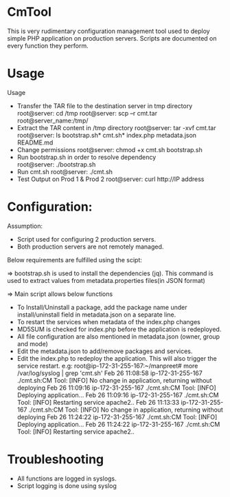 # CmTool
This is very rudimentary configuration management tool used to deploy simple PHP application on production servers.
Scripts are documented on every function they perform. 

# Usage 
Usage 
* Transfer the TAR file to the destination server in tmp directory
  root@server: cd /tmp
  root@server: scp –r cmt.tar root@server_name:/tmp/
* Extract the TAR content in /tmp directory
  root@server: tar -xvf cmt.tar 
  root@server: ls 
  bootstrap.sh*  cmt.sh*  index.php  metadata.json  README.md
* Change permissions
  root@server: chmod +x cmt.sh bootstrap.sh 
* Run bootstrap.sh in order to resolve dependency  
  root@server: ./bootstrap.sh 
* Run cmt.sh
  root@server: ./cmt.sh 
* Test Output on Prod 1 & Prod 2
   root@server: curl http://IP address 
					

  
# Configuration:

Assumption:
* Script used for configuring 2 production servers.
* Both production servers are not remotely managed.


Below requirements are fulfilled using the scipt:

=> bootstrap.sh is used to install the dependencies (jq). This command is used to extract values from metadata.properties files(in JSON    format)

=> Main script allows below functions
   * To Install/Uninstall a package, add the package name under install/uninstall field in metadata.json on a separate line.
   * To restart the services when metadata of the index.php changes
   * MD5SUM is checked for index.php before the application is redeployed.
   * All file configuration are also mentioned in metadata.json (owner, group and mode)
   * Edit the metadata.json to add/remove packages and services.
   * Edit the index.php to redeploy the application. This will also trigger the service restart.
   e.g: 
     root@ip-172-31-255-167:~/manpreet# more /var/log/syslog | grep 'cmt.sh'
			Feb 26 11:08:58 ip-172-31-255-167 ./cmt.sh:CM Tool: [INFO] No change in application, returning without deploying
			Feb 26 11:09:16 ip-172-31-255-167 ./cmt.sh:CM Tool: [INFO] Deploying application...
			Feb 26 11:09:16 ip-172-31-255-167 ./cmt.sh:CM Tool: [INFO] Restarting service apache2..
			Feb 26 11:13:33 ip-172-31-255-167 ./cmt.sh:CM Tool: [INFO] No change in application, returning without deploying
			Feb 26 11:24:22 ip-172-31-255-167 ./cmt.sh:CM Tool: [INFO] Deploying application...
			Feb 26 11:24:22 ip-172-31-255-167 ./cmt.sh:CM Tool: [INFO] Restarting service apache2..

   
# Troubleshooting 
* All functions are logged in syslogs.
* Script logging is done using syslog
	<Time stamps>  <hostname>  <script>:<log tag> : [INFO/ERROR] <Message> 
	e.g:
	Feb 24 22:23:34 ip-172-31-255-167 ./cmt.sh:CM Tool: [INFO] Installing apache2..
